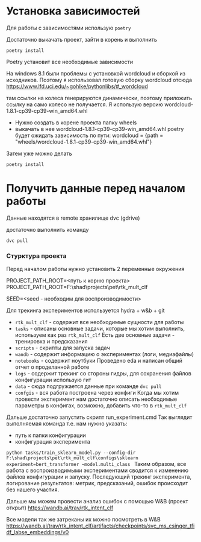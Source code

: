 # Установка зависимостей

Для работы с зависимостями использую `poetry`

Достаточно выкачать проект, зайти в корень и выполнить

`poetry install`

Poetry установит все необходимые зависимости 

На windows 8.1 были проблемы с установкой wordcloud и сборкой из исходников.
Поэтому я использовал готовую сборку wordcloud отсюда 
https://www.lfd.uci.edu/~gohlke/pythonlibs/#_wordcloud

там ссылки на колеса генерируются динамически, поэтому приложить 
ссылку на само колесо не получается.
Я использую версию wordcloud-1.8.1-cp39-cp39-win_amd64.whl
* Нужно создать в корене проекта папку wheels
* выкачать в нее wordcloud-1.8.1-cp39-cp39-win_amd64.whl
  poetry будет ожидать зависимость по пути:
wordcloud = {path = "wheels/wordcloud-1.8.1-cp39-cp39-win_amd64.whl"}

Затем уже можно делать

`poetry install`

# Получить данные перед началом работы
Данные находятся в remote хранилище dvc (gdrive)

достаточно выполнить команду

`dvc pull`

### Стурктура проекта

Перед началом работы нужно установить 2 переменные окружения

PROJECT_PATH_ROOT=<путь к корню проекта>
PROJECT_PATH_ROOT=F:\shad\projects\pet\rtk_mult_clf

SEED=<seed - необходим для воспроизводимости>

Для трекинга экспериментов используется hydra + w&b + git

* `rtk_mult_clf` - содержит все необходимые сущности для работы
* `tasks` - описаны основные задачи, которые мы хотим выполнить, 
используем как раз `rtk_mult_clf`
Есть две основные задачи - тренировка и предсказания
* `scripts` - скрипты для запуска задач 
* `wandb` - содержит информацию о экспериментах (логи, медиафайлы)
* `notebooks` - содержит ноутбуки
Проведено eda и написан общий отчет о проделанной работе
* `logs` - содержит трекинг со стороны гидры, для сохранения 
файлов конфигурации использую гит
* `data` - сюда подгружается данные при команде `dvc pull`
* `confgis` - вся работа построена через конфиги
Когда мы хотим провести эксперимент нам достаточно описать
необходимые параметры в конфигах, возможно, добавить что-то в 
`rtk_mult_clf`

Дальше достаточно запустить скрипт run_experiment.cmd
Так выглядит выполняемая команда
т.е. нам нужно указать:
* путь к папки конфигурации 
* конфигурация эксперимента


`python tasks/train_sklearn_model.py --config-dir F:\shad\projects\pet\rtk_mult_clf\configs\sklearn experiment=bert_transformer ~model.multi_class
`
Таким образом, все работа с воспроизводимыми экспериментами сводится к
изменению файлов конфигурации и запуску.
Последующий трекинг эксперимента, логирование результатов: метрик, предсказаний, 
ошибок происходит без нашего участия.

Дальше мы можем провести анализ ошибок с помощью W&B (проект открыт)
https://wandb.ai/trav/rtk_intent_clf

Все модели так же затреканы их можно посмотреть в W&B
https://wandb.ai/trav/rtk_intent_clf/artifacts/checkpoints/svc_ms_csinger_tfidf_labse_embeddings/v0
